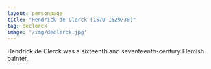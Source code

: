 ```yaml
---
layout: personpage
title: "Hendrick de Clerck (1570-1629/30)"
tag: declerck
image: '/img/declerck.jpg'
---
```


<p>Hendrick de Clerck was a sixteenth and seventeenth-century Flemish painter.</p>